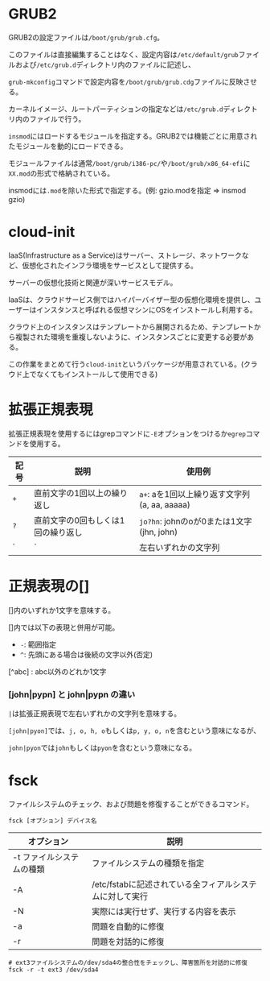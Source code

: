 # GRUB2

GRUB2の設定ファイルは`/boot/grub/grub.cfg`。

このファイルは直接編集することはなく、設定内容は`/etc/default/grub`ファイルおよび`/etc/grub.d`ディレクトリ内のファイルに記述し、

`grub-mkconfig`コマンドで設定内容を`/boot/grub/grub.cdg`ファイルに反映させる。

カーネルイメージ、ルートパーティションの指定などは`/etc/grub.d`ディレクトリ内のファイルで行う。

`insmod`にはロードするモジュールを指定する。GRUB2では機能ごとに用意されたモジュールを動的にロードできる。

モジュールファイルは通常`/boot/grub/i386-pc/`や`/boot/grub/x86_64-efi`に`XX.mod`の形式で格納されている。

insmodには`.mod`を除いた形式で指定する。(例: gzio.modを指定 => insmod gzio)

# cloud-init

IaaS(Infrastructure as a Service)はサーバー、ストレージ、ネットワークなど、仮想化されたインフラ環境をサービスとして提供する。

サーバーの仮想化技術と関連が深いサービスモデル。

IaaSは、クラウドサービス側ではハイパーバイザー型の仮想化環境を提供し、ユーザーはインスタンスと呼ばれる仮想マシンにOSをインストールし利用する。

クラウド上のインスタンスはテンプレートから展開されるため、テンプレートから複製された環境を重複しないように、インスタンスごとに変更する必要がある。

この作業をまとめて行う`cloud-init`というパッケージが用意されている。(クラウド上でなくてもインストールして使用できる)

# 拡張正規表現

拡張正規表現を使用するにはgrepコマンドに`-E`オプションをつけるか`egrep`コマンドを使用する。

| 記号 | 説明                               | 使用例                                       |
|------|------------------------------------|----------------------------------------------|
| `+`  | 直前文字の1回以上の繰り返し        | `a+`: aを1回以上繰り返す文字列(a, aa, aaaaa) |
| `?`  | 直前文字の0回もしくは1回の繰り返し | `jo?hn`: johnのoが0または1文字(jhn, john)    |
| `|`  | 左右いずれかの文字列               | `abc|xyz: abcまたはxyz                       |

# 正規表現の[]

[]内のいずれか1文字を意味する。

[]内では以下の表現と併用が可能。

- `-`: 範囲指定
- `^`: 先頭にある場合は後続の文字以外(否定)

[abc]: abcのどれか1文字

[a-z]: 小文字のアルファベット1文字

[^abc] : abc以外のどれか1文字

### [john|pypn] と john|pypn の違い

`|`は拡張正規表現で左右いずれかの文字列を意味する。

`[john|pyon]`では、`j, o, h, o`もしくは`p, y, o, n`を含むという意味になるが、

`john|pyon`では`john`もしくは`pyon`を含むという意味になる。

# fsck

ファイルシステムのチェック、および問題を修復することができるコマンド。

```
fsck [オプション] デバイス名
```

| オプション                | 説明                                                     |
|---------------------------|----------------------------------------------------------|
| -t ファイルシステムの種類 | ファイルシステムの種類を指定                             |
| -A                        | /etc/fstabに記述されている全フィアルシステムに対して実行 |
| -N                        | 実際には実行せず、実行する内容を表示                     |
| -a                        | 問題を自動的に修復                                       |
| -r                        | 問題を対話的に修復                                       |

```
# ext3ファイルシステムの/dev/sda4の整合性をチェックし、障害箇所を対話的に修復
fsck -r -t ext3 /dev/sda4
```

